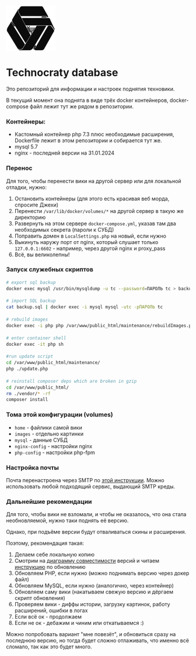 ![img.png](img.png)


# Technocraty database

Это репозиторий для информации и настроек поднятия техновики.

В текущий момент она поднята в виде трёх docker контейнеров, docker-compose файл лежит тут же рядом в репозитории.

### Контейнеры:

* Кастомный контейнер php 7.3 плюс необходимые расширения, Dockerfile лежит в этом репозитории и собирается тут же.
* mysql 5.7
* nginx - последней версии на 31.01.2024

### Перенос

Для того, чтобы перенести вики на другой сервер или для локальной отладки, нужно:

1. Остановить контейнеры (для этого есть красивая веб морда, спросите Джехи)
2. Перенести `/var/lib/docker/volumes/*` на другой сервер в такую же директорию
3. Развернуть на этом сервере `docker-compose.yml`, указав там два необходимых секрета (пароли к СУБД)
4. Поправить домен в `LocalSettings.php` на новый, если нужно
5. Выкинуть наружу порт от nginx, который слушает только `127.0.0.1:6602` - например, через другой nginx и proxy_pass
6. Всё, вы великолепны!

### Запуск служебных скриптов

```bash
# export sql backup
docker exec mysql /usr/bin/mysqldump -u tc --password=ПАРОЛЬ tc > backup.sql

# import SQL backup
cat backup.sql | docker exec -i mysql mysql -utc -pПАРОЛЬ tc

# rebuild images
docker exec -i php php /var/www/public_html/maintenance/rebuildImages.php

# enter container shell
docker exec -it php sh

#run update script
cd /var/www/public_html/maintenance/
php ./update.php

# reinstall composer deps which are broken in gzip
cd /var/www/public_html/
rm ./vendor/* -rf
composer install
```

### Тома этой конфигурации (volumes)
* `home` - файлики самой вики
* `images` - отдельно картинки
* `mysql` - данные СУБД
* `nginx-config` - настройки nginx
* `php-config` - настройки php-fpm

### Настройка почты

Почта перенастроена через SMTP по [этой инструкции](https://www.mediawiki.org/wiki/Manual:$wgSMTP). Можно использовать любой подходящий сервис, выдающий SMTP креды.
### Дальнейшие рекомендации
Для того, чтобы вики не взломали, и чтобы не оказалось, что она стала необновляемой,
нужно таки поднять её версию.

Однако, при подъёме версии будут отваливаться скины и расширения.

Поэтому, рекомендация такая:
1. Делаем себе локальную копию
2. Смотрим на [диаграмму совместимости](https://www.mediawiki.org/wiki/Compatibility) версий и читаем [инструкцию](https://www.mediawiki.org/wiki/Manual:Upgrading/ru) по обновлению
3. Обновляем PHP, если нужно (можно поднимать версию через докер файл)
4. Обновляем MySQL, если нужно (аналогично, через контейнер)
5. Обновляем саму вики (накатываем свежую версию и дёргаем скрипт обновления)
6. Проверяем вики - диффы истории, загрузку картинок, работу расширений, ошибки в логах
7. Если всё ок - продолжаем
8. Если не ок - дебажим и чиним или откатываемся :)

Можно попробовать вариант "мне повезёт", и обновиться сразу на последнюю версию, но тогда будет сложно отлаживать, что именно всё сломало, так как это будет много.
